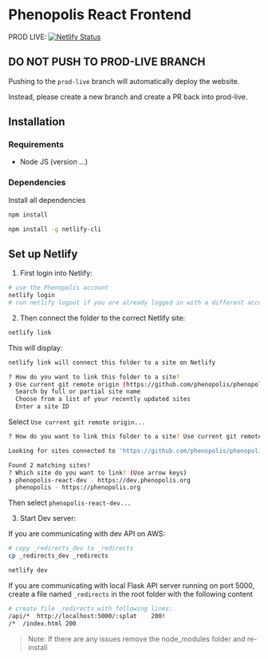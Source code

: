# Phenopolis React Frontend

PROD LIVE: [![Netlify Status](https://api.netlify.com/api/v1/badges/bb56af63-0d92-4259-9884-b6795cffad1d/deploy-status)](https://app.netlify.com/sites/phenopolis/deploys)

## DO NOT PUSH TO PROD-LIVE BRANCH

Pushing to the `prod-live` branch will automatically deploy the website.

Instead, please create a new branch and create a PR back into prod-live.

## Installation

### Requirements

- Node JS (version ...)

### Dependencies

Install all dependencies

```bash
npm install

npm install -g netlify-cli
```

## Set up Netlify

1. First login into Netlify:

```bash
# use the Phenopolis account
netlify login
# run netlify logout if you are already logged in with a different account
```

2. Then connect the folder to the correct Netlify site:

```bash
netlify link
```

This will display:

```bash
netlify link will connect this folder to a site on Netlify

? How do you want to link this folder to a site?
❯ Use current git remote origin (https://github.com/phenopolis/phenopolis_frontend_react)
  Search by full or partial site name
  Choose from a list of your recently updated sites
  Enter a site ID

```

Select `Use current git remote origin...`

```bash
? How do you want to link this folder to a site? Use current git remote origin (https://github.com/phenopolis/phenopolis_frontend_react)

Looking for sites connected to 'https://github.com/phenopolis/phenopolis_frontend_react'...

Found 2 matching sites!
? Which site do you want to link? (Use arrow keys)
❯ phenopolis-react-dev - https://dev.phenopolis.org
  phenopolis - https://phenopolis.org
```

Then select `phenopolis-react-dev...`

3. Start Dev server:

If you are communicating with dev API on AWS:

```bash
# copy _redirects_dev to _redirects
cp _redirects_dev _redirects

netlify dev
```

If you are communicating with local Flask API server running on port 5000, create a file named `_redirects` in the root folder with the following content

```bash
# create file _redirects with following lines:
/api/*	http://localhost:5000/:splat	200!
/*	/index.html	200
```

> Note: If there are any issues remove the node_modules folder and re-install
